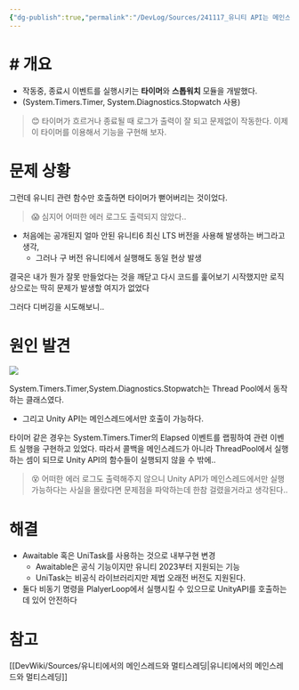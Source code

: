 ```yaml
---
{"dg-publish":true,"permalink":"/DevLog/Sources/241117_유니티 API는 메인스레드에서만 호출 가능함에 주의하자/","noteIcon":"","created":"2024-11-17T00:10:20.000+09:00","updated":"2025-07-20T02:49:56.000+09:00"}
---
```


# # 개요

- 작동중, 종료시 이벤트를 실행시키는 **타이머**와 **스톱워치** 모듈을 개발했다.
- (System.Timers.Timer, System.Diagnostics.Stopwatch 사용)

> 😊 타이머가 흐르거나 종료될 때 로그가 출력이 잘 되고 문제없이 작동한다. 이제 이 타이머를 이용해서 기능을 구현해 보자.

# 문제 상황
그런데 유니티 관련 함수만 호출하면 타이머가 뻗어버리는 것이었다.

> 😱 심지어 어떠한 에러 로그도 출력되지 않았다..

- 처음에는 공개된지 얼마 안된 유니티6 최신 LTS 버전을 사용해 발생하는 버그라고 생각,
    - 그러나 구 버전 유니티에서 실행해도 동일 현상 발생

결국은 내가 뭔가 잘못 만들었다는 것을 깨닫고 다시 코드를 훑어보기 시작했지만 로직상으로는 딱히 문제가 발생할 여지가 없었다

그러다 디버깅을 시도해보니..

# 원인 발견

![](https://i.imgur.com/G7ID1XN.png)

System.Timers.Timer,System.Diagnostics.Stopwatch는 Thread Pool에서 동작하는 클래스였다.
* 그리고 Unity API는 메인스레드에서만 호출이 가능하다.


타이머 같은 경우는 System.Timers.Timer의 Elapsed 이벤트를 랩핑하여 관련 이벤트 실행을 구현하고 있었다. 따라서 콜백을 메인스레드가 아니라 ThreadPool에서 실행하는 셈이 되므로 Unity API의 함수들이 실행되지 않을 수 밖에..

> 😵 어떠한 에러 로그도 출력해주지 않으니 Unity API가  메인스레드에서만 실행 가능하다는 사실을 몰랐다면 문제점을 파악하는데 한참 걸렸을거라고 생각된다..

# 해결

- Awaitable 혹은 UniTask를 사용하는 것으로 내부구현 변경
    - Awaitable은 공식 기능이지만 유니티 2023부터 지원되는 기능
    - UniTask는 비공식 라이브러리지만 제법 오래전 버전도 지원된다.
- 둘다 비동기 명령을 PlalyerLoop에서 실행시킬 수 있으므로 UnityAPI를 호출하는데 있어 안전하다
# 참고 
[[DevWiki/Sources/유니티에서의 메인스레드와 멀티스레딩\|유니티에서의 메인스레드와 멀티스레딩]]
